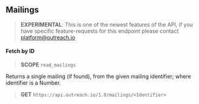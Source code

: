 Mailings
--------

> **EXPERIMENTAL**: This is one of the newest features of the API, if you have specific feature-requests for this endpoint please contact platform@outreach.io

#### Fetch by ID

> **SCOPE** `read_mailings`

Returns a single mailing (if found), from the given mailing identifier; where identifier is a Number.

> **GET** `https://api.outreach.io/1.0/mailings/<Identifier>`
